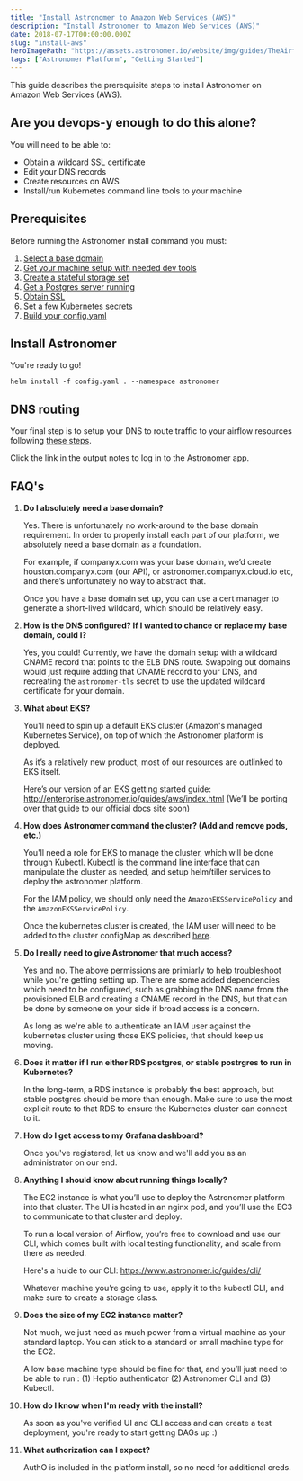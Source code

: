 ```yaml
---
title: "Install Astronomer to Amazon Web Services (AWS)"
description: "Install Astronomer to Amazon Web Services (AWS)"
date: 2018-07-17T00:00:00.000Z
slug: "install-aws"
heroImagePath: "https://assets.astronomer.io/website/img/guides/TheAirflowUI_preview.png"
tags: ["Astronomer Platform", "Getting Started"]
---
```


This guide describes the prerequisite steps to install Astronomer on Amazon Web Services (AWS).

## Are you devops-y enough to do this alone?

You will need to be able to:

* Obtain a wildcard SSL certificate
* Edit your DNS records
* Create resources on AWS
* Install/run Kubernetes command line tools to your machine

## Prerequisites

Before running the Astronomer install command you must:

1. [Select a base domain](/guides/install-base-domain)
1. [Get your machine setup with needed dev tools](/guides/install-dev-env)
1. [Create a stateful storage set](/guides/install-aws-stateful-set)
1. [Get a Postgres server running](/guides/install-postgres)
1. [Obtain SSL](/guides/install-ssl)
1. [Set a few Kubernetes secrets](/guides/install-k8s-secrets)
1. [Build your config.yaml](/guides/install-config)


## Install Astronomer

You're ready to go!

```shell
helm install -f config.yaml . --namespace astronomer
```

## DNS routing

Your final step is to setup your DNS to route traffic to your airflow resources following [these steps](/guides/install-aws-dns).

Click the link in the output notes to log in to the Astronomer app.

## FAQ's

1. **Do I absolutely need a base domain?**

    Yes. There is unfortunately no work-around to the base domain requirement. In order to properly install each part of our platform, we absolutely need a base domain as a foundation.
    
    For example, if companyx.com was your base domain, we’d create houston.companyx.com (our API), or astronomer.companyx.cloud.io etc, and there’s unfortunately no way to abstract that.


    Once you have a base domain set up, you can use a cert manager to generate a short-lived wildcard, which should be relatively easy.

2. **How is the DNS configured? If I wanted to chance or replace my base domain, could I?**

    Yes, you could! Currently, we have the domain setup with a wildcard CNAME record that points to the ELB DNS route. Swapping out domains would just require adding that CNAME record to your DNS, and recreating the `astronomer-tls` secret to use the updated wildcard certificate for your domain. 

3. **What about EKS?**

    You'll need to spin up a default EKS cluster (Amazon's managed Kubernetes Service), on top of which the Astronomer platform is deployed.
    
    As it’s a relatively new product, most of our resources are outlinked to EKS itself.
    
    Here’s our version of an EKS getting started guide: http://enterprise.astronomer.io/guides/aws/index.html (We’ll be porting over that guide to our official docs site soon)

4. **How does Astronomer command the cluster? (Add and remove pods, etc.)**

    You'll need a role for EKS to manage the cluster, which will be done through Kubectl. Kubectl is the command line interface that can manipulate the cluster as needed, and setup helm/tiller services to deploy the astronomer platform.
    
    For the IAM policy, we should only need the `AmazonEKSServicePolicy` and the `AmazonEKSServicePolicy`. 

    Once the kubernetes cluster is created, the IAM user will need to be added to the cluster configMap as described [here](https://docs.aws.amazon.com/eks/latest/userguide/add-user-role.html).

6. **Do I really need to give Astronomer that much access?**

    Yes and no. The above permissions are primiarly to help troubleshoot while you're getting setting up. There are some added dependencies which need to be configured, such as grabbing the DNS name from the provisioned ELB and creating a CNAME record in the DNS, but that can be done by someone on your side if broad access is a concern. 
    
    As long as we're able to authenticate an IAM user against the kubernetes cluster using those EKS policies, that should keep us moving.

5. **Does it matter if I run either RDS postgres, or stable postrgres to run in Kubernetes?**

    In the long-term, a RDS instance is probably the best approach, but stable postgres should be more than enough. Make sure to use the most explicit route to that RDS to ensure the Kubernetes cluster can connect to it.

6. **How do I get access to my Grafana dashboard?**

    Once you've registered, let us know and we'll add you as an administrator on our end.

7. **Anything I should know about running things locally?**

    The EC2 instance is what you’ll use to deploy the Astronomer platform into that cluster. The UI is hosted in an nginx pod, and you’ll use the EC3 to communicate to that cluster and deploy.
    
    To run a local version of Airflow, you’re free to download and use our CLI, which comes built with local testing functionality, and scale from there as needed.
    
    Here's a huide to our CLI: https://www.astronomer.io/guides/cli/
    
    Whatever machine you’re going to use, apply it to the kubectl CLI, and make sure to create a storage class.
8. **Does the size of my EC2 instance matter?**

    Not much, we just need as much power from a virtual machine as your standard laptop. You can stick to a standard or small machine type for the EC2.
    
    A low base machine type should be fine for that, and you’ll just need to be able to run : (1) Heptio authenticator (2) Astronomer CLI and (3) Kubectl. 

9. **How do I know when I'm ready with the install?**

    As soon as you've verified UI and CLI access and can create a test deployment, you're ready to start getting DAGs up :) 

10. **What authorization can I expect?**

    AuthO is included in the platform install, so no need for additional creds. 






    

